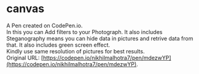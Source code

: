 # canvas

A Pen created on CodePen.io.<br>
In this you can Add filters to your Photograph. It also includes Steganography means you can hide data in pictures and retrive data from that. It also includes green screen effect.<br>
Kindly use same resolution of pictures for best results.<br>
Original URL: [https://codepen.io/nikhilmalhotra7/pen/mdezwYP](https://codepen.io/nikhilmalhotra7/pen/mdezwYP).



